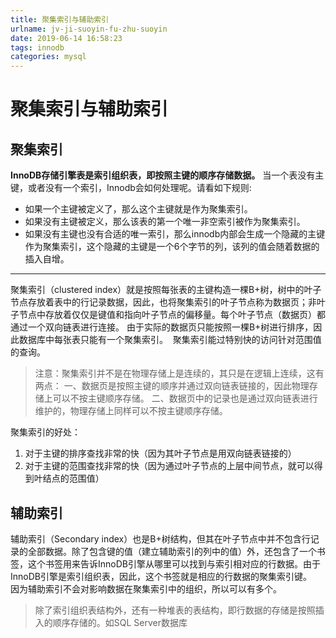 ```yaml
---
title: 聚集索引与辅助索引
urlname: jv-ji-suoyin-fu-zhu-suoyin
date: 2019-06-14 16:58:23
tags: innodb
categories: mysql
---
```


# 聚集索引与辅助索引

## 聚集索引
**InnoDB存储引擎表是索引组织表，即按照主键的顺序存储数据。**
当一个表没有主键，或者没有一个索引，Innodb会如何处理呢。请看如下规则:

<!--more-->

- 如果一个主键被定义了，那么这个主键就是作为聚集索引。
- 如果没有主键被定义，那么该表的第一个唯一非空索引被作为聚集索引。
- 如果没有主键也没有合适的唯一索引，那么innodb内部会生成一个隐藏的主键作为聚集索引，这个隐藏的主键是一个6个字节的列，该列的值会随着数据的插入自增。


---


聚集索引（clustered index）就是按照每张表的主键构造一棵B+树，树中的叶子节点存放着表中的行记录数据，因此，也将聚集索引的叶子节点称为数据页；非叶子节点中存放着仅仅是键值和指向叶子节点的偏移量。每个叶子节点（数据页）都通过一个双向链表进行连接。
由于实际的数据页只能按照一棵B+树进行排序，因此数据库中每张表只能有一个聚集索引。 
聚集索引能过特别快的访问针对范围值的查询。
> 注意：聚集索引并不是在物理存储上是连续的，其只是在逻辑上连续，这有两点：
> 一、数据页是按照主键的顺序并通过双向链表链接的，因此物理存储上可以不按主键顺序存储。
> 二、数据页中的记录也是通过双向链表进行维护的，物理存储上同样可以不按主键顺序存储。

聚集索引的好处： 

1. 对于主键的排序查找非常的快（因为其叶子节点是用双向链表链接的） 
1. 对于主键的范围查找非常的快（因为通过叶子节点的上层中间节点，就可以得到叶结点的范围值）

## 辅助索引
辅助索引（Secondary index）也是B+树结构，但其在叶子节点中并不包含行记录的全部数据。除了包含键的值（建立辅助索引的列中的值）外，还包含了一个书签，这个书签用来告诉InnoDB引擎从哪里可以找到与索引相对应的行数据。由于InnoDB引擎是索引组织表，因此，这个书签就是相应的行数据的聚集索引键。 <br />因为辅助索引不会对影响数据在聚集索引中的组织，所以可以有多个。
> 除了索引组织表结构外，还有一种堆表的表结构，即行数据的存储是按照插入的顺序存储的。如SQL Server数据库